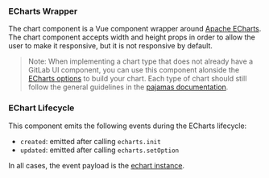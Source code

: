 ### ECharts Wrapper

The chart component is a Vue component wrapper around [Apache ECharts](https://echarts.apache.org/en/api.html#echarts).
The chart component accepts width and height props in order to allow the user to make it responsive,
but it is not responsive by default.

> Note: When implementing a chart type that does not already have a GitLab UI component, you can use
> this component alonside the [ECharts options](https://echarts.apache.org/en/api.html#echarts) to
> build your chart. Each type of chart should still follow the general guidelines in the
> [pajamas documentation](https://design.gitlab.com/data-visualization/charts).

### EChart Lifecycle

This component emits the following events during the ECharts lifecycle:

- `created`: emitted after calling `echarts.init`
- `updated`: emitted after calling `echarts.setOption`

In all cases, the event payload is the
[echart instance](https://echarts.apache.org/en/api.html#echartsInstance).
